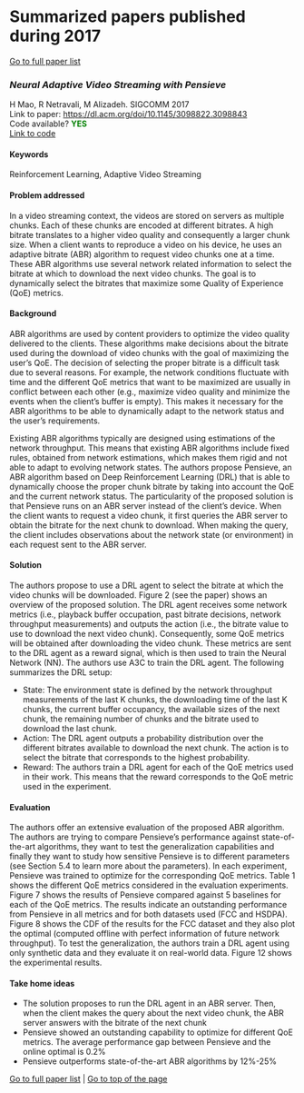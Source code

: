 # Summarized papers published during 2017

[Go to full paper list](https://paulalmasan.github.io/Papers-in-short/)  

### *Neural Adaptive Video Streaming with Pensieve*
H Mao, R Netravali, M Alizadeh. SIGCOMM 2017  
Link to paper: <a href="https://dl.acm.org/doi/10.1145/3098822.3098843" target="_blank" rel="noopener noreferrer">https://dl.acm.org/doi/10.1145/3098822.3098843</a>  
Code available? <b style="color:green;">YES</b>  
<a href="https://github.com/hongzimao/pensieve" target="_blank" rel="noopener noreferrer">Link to code</a>  

#### Keywords
Reinforcement Learning, Adaptive Video Streaming  

#### Problem addressed
In a video streaming context, the videos are stored on servers as multiple chunks. Each of these chunks are encoded at different bitrates. A high bitrate translates to a higher video quality and consequently a larger chunk size. When a client wants to reproduce a video on his device, he uses an adaptive bitrate (ABR) algorithm to request video chunks one at a time. These ABR algorithms use several network related information to select the bitrate at which to download the next video chunks. The goal is to dynamically select the bitrates that maximize some Quality of Experience (QoE) metrics.  

#### Background
ABR algorithms are used by content providers to optimize the video quality delivered to the clients. These algorithms make decisions about the bitrate used during the download of video chunks with the goal of maximizing the user’s QoE. The decision of selecting the proper bitrate is a difficult task due to several reasons. For example, the network conditions fluctuate with time and the different QoE metrics that want to be maximized are usually in conflict between each other (e.g., maximize video quality and minimize the events when the client’s buffer is empty). This makes it necessary for the ABR algorithms to be able to dynamically adapt to the network status and the user’s requirements.  

Existing ABR algorithms typically are designed using estimations of the network throughput. This means that existing ABR algorithms include fixed rules, obtained from network estimations, which makes them rigid and not able to adapt to evolving network states. The authors propose Pensieve, an ABR algorithm based on Deep Reinforcement Learning (DRL) that is able to dynamically choose the proper chunk bitrate by taking into account the QoE and the current network status. The particularity of the proposed solution is that Pensieve runs on an ABR server instead of the client’s device. When the client wants to request a video chunk, it first queries the ABR server to obtain the bitrate for the next chunk to download. When making the query, the client includes observations about the network state (or environment) in each request sent to the ABR server.  

#### Solution
The authors propose to use a DRL agent to select the bitrate at which the video chunks will be downloaded. Figure 2 (see the paper) shows an overview of the proposed solution. The DRL agent receives some network metrics (i.e., playback buffer occupation, past bitrate decisions, network throughput measurements) and outputs the action (i.e., the bitrate value to use to download the next video chunk). Consequently, some QoE metrics will be obtained after downloading the video chunk. These metrics are sent to the DRL agent as a reward signal, which is then used to train the Neural Network (NN). The authors use A3C to train the DRL agent. The following summarizes the DRL setup:  
* State: The environment state is defined by the network throughput measurements of the last K chunks, the downloading time of the last K chunks, the current buffer occupancy, the available sizes of the next chunk, the remaining number of chunks and the bitrate used to download the last chunk.  
* Action: The DRL agent outputs a probability distribution over the different bitrates available to download the next chunk. The action is to select the bitrate that corresponds to the highest probability.  
* Reward: The authors train a DRL agent for each of the QoE metrics used in their work. This means that the reward corresponds to the QoE metric used in the experiment.  

#### Evaluation
The authors offer an extensive evaluation of the proposed ABR algorithm. The authors are trying to compare Pensieve’s performance against state-of-the-art algorithms, they want to test the generalization capabilities and finally they want to study how sensitive Pensieve is to different parameters (see Section 5.4 to learn more about the parameters). In each experiment, Pensieve was trained to optimize for the corresponding QoE metrics. Table 1 shows the different QoE metrics considered in the evaluation experiments. Figure 7 shows the results of Pensieve compared against 5 baselines for each of the QoE metrics. The results indicate an outstanding performance from Pensieve in all metrics and for both datasets used (FCC and HSDPA). Figure 8 shows the CDF of the results for the FCC dataset and they also plot the optimal (computed offline with perfect information of future network throughput). To test the generalization, the authors train a DRL agent using only synthetic data and they evaluate it on real-world data. Figure 12 shows the experimental results.  

#### Take home ideas
* The solution proposes to run the DRL agent in an ABR server. Then, when the client makes the query about the next video chunk, the ABR server answers with the bitrate of the next chunk
* Pensieve showed an outstanding capability to optimize for different QoE metrics. The average performance gap between Pensieve and the online optimal is 0.2%
* Pensieve outperforms state-of-the-art ABR algorithms by 12%-25%
  
[Go to full paper list](https://paulalmasan.github.io/Papers-in-short/) | [Go to top of the page](#summarized-papers-published-during-2017)
